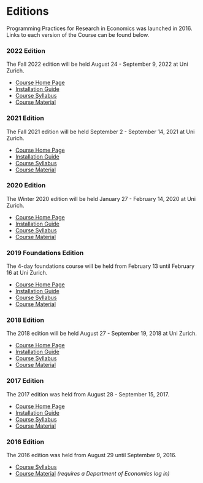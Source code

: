 # Editions 

Programming Practices for Research in Economics was launched in 2016.
Links to each version of the Course can be found below.

### 2022 Edition

The Fall 2022 edition will be held August 24 - September 9, 2022 at Uni Zurich.

- [Course Home Page](https://pp4rs.github.io/2022-uzh/)
- [Installation Guide](https://pp4rs.github.io/2022-uzh-installation-guide)
- [Course Syllabus](https://pp4rs.github.io/2022-uzh/assets/pp4rs-syllabus.pdf)
- [Course Material](https://github.com/pp4rs/2022-uzh-course-material)

### 2021 Edition

The Fall 2021 edition will be held September 2 - September 14, 2021 at Uni Zurich.

- [Course Home Page](https://pp4rs.github.io/2021-uzh/)
- [Installation Guide](https://pp4rs.github.io/2021-uzh-installation-guide)
- [Course Syllabus](https://pp4rs.github.io/2021-uzh/assets/pp4rs-syllabus.pdf)
- [Course Material](https://github.com/pp4rs/2021-uzh-course-material)

### 2020 Edition

The Winter 2020 edition will be held January 27 - February 14, 2020 at Uni Zurich.

- [Course Home Page](https://pp4rs.github.io/2020-uzh/)
- [Installation Guide](https://pp4rs.github.io/2020-uzh-installation-guide)
- [Course Syllabus](https://pp4rs.github.io/2020-uzh/assets/pp4rs-syllabus.pdf)
- [Course Material](https://github.com/pp4rs/2020-uzh-course-material)

### 2019 Foundations Edition

The 4-day foundations course will be held from February 13 until February 16 at Uni Zurich.

- [Course Home Page](https://pp4rs.github.io/2019-foundations-uzh/)
- [Installation Guide](https://pp4rs.github.io/foundations-installation-guide)
- [Course Syllabus](https://pp4rs.github.io/2019-foundations-uzh/assets/pp4rs-foundations-syllabus.pdf)
- [Course Material](https://github.com/pp4rs/2018-uzh-course-material)

### 2018 Edition

The 2018 edition will be held August 27 - September 19, 2018 at Uni Zurich.

- [Course Home Page](https://pp4rs.github.io/2018-uzh/)
- [Installation Guide](https://pp4rs.github.io/2018-uzh-installation-guide/)
- [Course Syllabus](https://pp4rs.github.io/2018-uzh/assets/pp4rs-syllabus.pdf)
- [Course Material](https://github.com/pp4rs/2018-uzh-course-material)

### 2017 Edition

The 2017 edition was held from August 28 - September 15, 2017.

- [Course Home Page](https://pp4rs.github.io/2017-uzh/)
- [Installation Guide](https://pp4rs.github.io/2017-installation-guide/)
- [Course Syllabus](https://pp4rs.github.io/2017-uzh/assets/pp4rs-syllabus.pdf)
- [Course Material](https://github.com/pp4rs/2017-uzh-course-material)

### 2016 Edition

The 2016 edition was held from August 29 until September 9, 2016.

- [Course Syllabus](http://github.com/lachlandeer/lachlandeer.github.io/blob/master/static/syllabus-prog-course-2016.pdf)
- [Course Material](#) *(requires a Department of Economics log in)*
